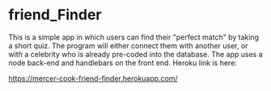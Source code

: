 # friend_Finder

This is a simple app in which users can find their "perfect match" by taking a short quiz. The program will either connect them with another user, or with a celebrity who is already pre-coded into the database. The app uses a node back-end and handlebars on the front end. Heroku link is here:

https://mercer-cook-friend-finder.herokuapp.com/
